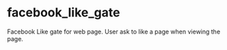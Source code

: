 facebook_like_gate
==================

Facebook Like gate for web page. User ask to like a page when viewing the page.
